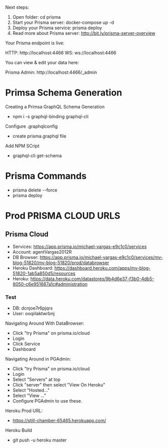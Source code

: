 Next steps:

  1. Open folder: cd prisma
  2. Start your Prisma server: docker-compose up -d
  3. Deploy your Prisma service: prisma deploy
  4. Read more about Prisma server:
     http://bit.ly/prisma-server-overview


Your Prisma endpoint is live:

  HTTP:  http://localhost:4466
  WS:    ws://localhost:4466

You can view & edit your data here:

  Prisma Admin: http://localhost:4466/_admin

# Primsa Schema Generation
Creating a Primsa GraphQL Schema Generation
- npm i -s graphql-binding graphql-cli  

Configure .graphqlconfig
- create prisma.graphql file

Add NPM SCript
- graphql-cli get-schema

# Prisma Commands
- prisma delete --force
- prisma deploy 

# Prod PRISMA CLOUD URLS
## Prisma Cloud


- Services: https://app.prisma.io/michael-vargas-e9c1c0/services
- Account: agentVargas2012R
- DB Browser: https://app.prisma.io/michael-vargas-e9c1c0/services/mv-blog-51820/mv-blog-51820/prod/databrowser
- Heroku Dashboard: https://dashboard.heroku.com/apps/mv-blog-51820-1ab5a850d5/resources
- Heroku: https://data.heroku.com/datastores/9b4d6e37-f3b0-4db5-8050-c6e951687a1c#administration

### Test 
- DB: dcnjoe7r6pjqrs
- User: ooqiilaktwrbnj

Navigating Around With DataBrowser:
- Click "try Prisma" on prisma.io/cloud
- Login
- Click Service
- Dashboard

Navigating Around in PGAdmin:
- Click "try Prisma" on prisma.io/cloud
- Login
- Select "Servers" at top
- Click "server" then select "View On Heroku"
- Select "Hosted..."
- Select "View ..."
- Configure PGAdmin to use these.

Heroku Prod URL:
- https://still-chamber-65465.herokuapp.com/

Heroku Build
- git push -u heroku master
